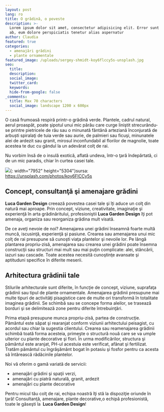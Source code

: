 ```yaml
---
layout: post
lang: ro
title: O grădină, o poveste
description: >-
  Lorem ipsum dolor sit amet, consectetur adipisicing elit. Error sunt earum,
  ab, eum dolore perspiciatis tenetur alias aspernatur
author: Claudia
featured: true
categories:
  - amenajări grădini
  - plante ornamentale
featured_image: /uploads/sergey-shmidt-koy6flccy5s-unsplash.jpg
seo:
  title:
  description:
  social_image:
  twitter_card:
  keywords:
  hide-from-google: false
_comments:
  title: Max 70 characters
  social_image: landscape 1200 x 600px
---
```

O casă frumoasă respiră printr-o grădină verde. Plantele, cadrul natural, aerul proaspăt, poate şipotul unui mic p&acirc;r&acirc;u care curge liniştit strecur&acirc;ndu-se printre pietricele de r&acirc;u sau o minunată f&acirc;nt&acirc;nă arteziană &icirc;nconjurată de arbuști spiralaţi de tuia verde sau aurie, de palmieri sau ficuşi, minunatele alei de ardezit sau granit, mirosul inconfundabil al florilor de magnolie, toate acestea te duc cu g&acirc;ndul la un adevărat colţ de rai.&nbsp;

Nu vorbim &icirc;nsă de o insulă exotică, aflată undeva, &icirc;ntr-o ţară &icirc;ndepărtată, ci de un mic paradis, chiar &icirc;n curtea casei tale.

![](/uploads/sergey-shmidt-koy6flccy5s-unsplash.jpg){: width="7952" height="5304"}sursa: https://unsplash.com/photos/koy6FlCCy5s

## **Concept, consultanţă şi amenajare grădini**

**Luca Garden Design** creează povestea casei tale şi &icirc;ți aduce un colţ din natură mai aproape. Prin concept, viziune, creativitate, imaginaţie şi experienţă &icirc;n arta grădinăritului, profesioniştii **Luca Garden Design** &icirc;ţi pot amenaja, organiza sau reorganiza grădina mult visată.

De ce aveţi nevoie de noi? Amenajarea unei grădini &icirc;nseamnă foarte multă muncă, iscusinţă, experienţă şi pasiune. Crearea sau amenajarea unui mic colţ de rai presupune să cunoşti viaţa plantelor şi nevoile lor. Pe l&acirc;ngă plantarea propriu-zisă, amenajarea sau crearea unei grădini poate &icirc;nsemna construcţii sau structuri mai mult sau mai puţin complicate: alei, st&acirc;ncării, iazuri sau cascade. Toate acestea necesită cunoştinţe avansate şi aptituduni specifice &icirc;n diferite meserii.

## **Arhitectura grădinii tale**

Stilurile arhitecturale sunt diferite, &icirc;n funcţie de concept, viziune, suprafaţa grădinii sau tipul de plante ornamentale. Amenajarea grădinii presupune mai multe tipuri de activităţi pisagistice care de multe ori transformă &icirc;n totalitate imaginea grădinii. Se schimbă sau se concepe forma aleilor, se trasează borduri şi se delimitează zone pentru diferite &icirc;ntrebuinţări.

Prima etapă presupune munca propriu-zisă, partea de construcţie. Păm&acirc;ntul este săpat şi rearanjat conform viziunii arhitectului peisagist, cu acordul sau chiar la sugestia clientului. Crearea sau reamenajarea grădinii schimbă toată forma acesteia, primeşte o structură nouă care se va umple ulterior cu plante decorative şi flori. &Icirc;n urma modificărilor, structura şi păm&acirc;ntul este aranjat, PH-ul acestuia este verificat, af&acirc;nat şi fertilizat. Tratăm păm&acirc;ntul cu &icirc;ngrăşăm&acirc;nt bogat &icirc;n potasiu şi fosfor pentru ca acesta să &icirc;ntărească rădăcinile plantelor.&nbsp;

Noi vă oferim o gamă variată de servicii:

* amenajări grădini şi spaţii verzi,
* amenajări cu piatră naturală, granit, ardezit
* amenajări cu plante decorative

Pentru micul tău colţ de rai, echipa noastră &icirc;ţi stă la dispoziţie oriunde &icirc;n ţară\! Consultanţă, amenajare, plante decorative,o echipă profesionistă, toate le găseşti la **&nbsp;Luca Garden Design**\!
